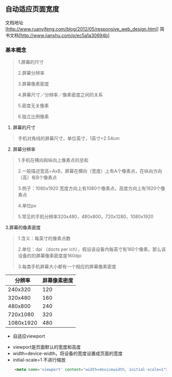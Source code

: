 ## 自动适应页面宽度

文档地址[http://www.ruanyifeng.com/blog/2012/05/responsive_web_design.html]
简书文档[http://www.jianshu.com/p/ec5a1a30694b]

### 基本概念
> 1.屏幕的尺寸
>
> 2.屏幕分辨率
>
> 3.屏幕像素密度
>
> 4.屏幕尺寸／分辨率／像素密度之间的关系
>
> 5.密度无关像素
>
> 6.独立比例像素

1. 屏幕的尺寸
> 手机对角线的屏幕尺寸，单位英寸，1英寸=2.54cm

2. 屏幕分辨率
> 1.手机在横向和纵向上像素点的总和
>
> 2.一般描述宽高=AxB，屏幕在横向（宽度）上有A个像素点，在纵向方向（高）有B个像素点
>
> 3.例子：1080x1920 宽度方向上有1080个像素点，高度方向上有1920个像素点
>
> 4.单位px
>
> 5.常见的手机分辨率320x480，480x800，720x1280，1080x1920

3.屏幕的像素密度
> 1.含义：每英寸的像素点数
>
> 2.单位：dpi （docts per ich），假设该设备内每英寸有160个像素，那么该设备的的屏幕像素密度是160dpi
>
> 3.每类手机屏幕大小都有一个相应的屏幕像素密度

| 分辨率 | 屏幕像素密度 |
|-------|------------|
|240x320|120|
|320x480|160|
|480x800|240|
|720x1080|320|
|1080x1920|480|







+ 自适应viewport
- viewport是页面默认的宽度和高度
- width=device-width，将设备的宽度设置成页面的宽度
- initial-scale=1 不进行缩放

```html
	<meta name='viewport' content="width=devicewidth, initial-scale=1">
```
